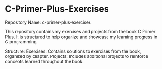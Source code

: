 # C-Primer-Plus-Exercises
Repository Name: c-primer-plus-exercises

This repository contains my exercises and projects from the book C Primer Plus. It is structured to help organize and showcase my learning progress in C programming.

Structure:
Exercises: Contains solutions to exercises from the book, organized by chapter.
Projects: Includes additional projects to reinforce concepts learned throughout the book.
